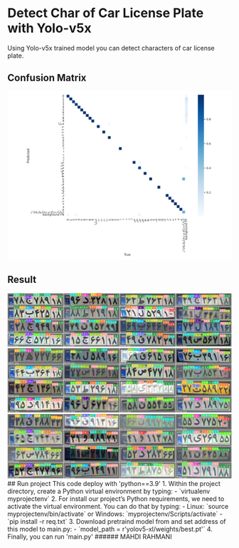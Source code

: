 # Detect Char of Car License Plate with Yolo-v5x
Using Yolo-v5x trained model you can detect characters of car license plate.

## Confusion Matrix
<img src="https://github.com/MahdiRahmani/detect_char_of_car_license_plate_with_yolov5x/blob/master/yolov5-xl/confusion_matrix.png" width="800"/>

## Result
<img src="https://github.com/MahdiRahmani/detect_char_of_car_license_plate_with_yolov5x/blob/master/yolov5-xl/val_batch0_pred.jpg" width="800"/>
<img src="https://github.com/MahdiRahmani/detect_char_of_car_license_plate_with_yolov5x/blob/master/yolov5-xl/val_batch1_pred.jpg" width="800"/>
<img src="https://github.com/MahdiRahmani/detect_char_of_car_license_plate_with_yolov5x/blob/master/yolov5-xl/val_batch2_pred.jpg" width="800"/>
## Run project
This code deploy with 'python==3.9'
1. Within the project directory, create a Python virtual environment by typing:
- `virtualenv myprojectenv`
2. For install our project’s Python requirements, we need to activate the virtual environment. You can do that by typing:
- Linux: `source myprojectenv/bin/activate` or Windows: `myprojectenv/Scripts/activate`
- `pip install -r req.txt`
3. Download pretraind model from <a href="https://drive.google.com/u/0/uc?id=1qmRyXvcNS_PGhomRK1tT_nslnBmM5OHZ&export=download"></a> and set address of this model to main.py:
- `model_path = r'yolov5-xl/weights/best.pt'`
4. Finally, you can run 'main.py'
###### MAHDI RAHMANI
